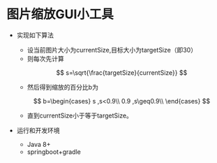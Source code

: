 # 图片缩放GUI小工具

* 实现如下算法

  - 设当前图片大小为currentSize,目标大小为targetSize（即30）
  - 则每次先计算

  $$
  s=\sqrt{\frac{targetSize}{currentSize}}
  $$
  - 然后得到缩放的百分比b为

  $$
  b=\begin{cases} 
  s    ,s<0.9\\
  0.9  ,s\geq0.9\\
  \end{cases}
  $$
  - 直到currentSize小于等于targetSize。

* 运行和开发环境 

  - Java 8+
  - springboot+gradle

  
